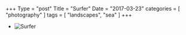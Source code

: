 
+++
Type = "post"
Title = "Surfer"
Date = "2017-03-23"
categories = [ "photography" ]
tags = [
    "landscapes",
    "sea"
]
+++

* ![Surfer](/posts/2017/03-27-cassis/cassis-0417.jpg)
<!--more-->
